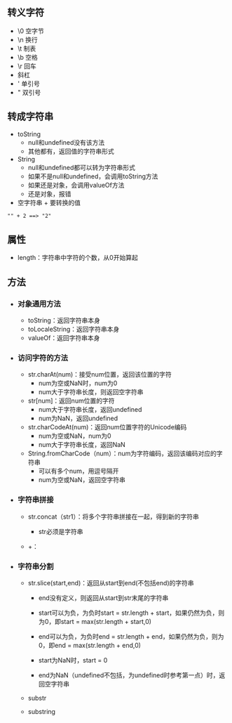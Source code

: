 ## 转义字符

* \0 空字节
* \n 换行
* \t 制表
* \b 空格
* \r 回车
* 斜杠
* \' 单引号
* \" 双引号

## 转成字符串

* toString
  * null和undefined没有该方法
  * 其他都有，返回值的字符串形式
* String
  * null和undefined都可以转为字符串形式
  * 如果不是null和undefined，会调用toString方法
  * 如果还是对象，会调用valueOf方法
  * 还是对象，报错
* 空字符串 + 要转换的值

```markdown
"" + 2 ==> "2"
```

## 属性

* length：字符串中字符的个数，从0开始算起

## 方法

* ### 对象通用方法

  * toString：返回字符串本身
  * toLocaleString：返回字符串本身
  * valueOf：返回字符串本身
* ### 访问字符的方法

  * str.charAt\(num\)：接受num位置，返回该位置的字符
    * num为空或NaN时，num为0
    * num大于字符串长度，则返回空字符串
  * str\[num\]：返回num位置的字符
    * num大于字符串长度，返回undefined
    * num为NaN，返回undefined
  * str.charCodeAt\(num\)：返回num位置字符的Unicode编码
    * num为空或NaN，num为0
    * num大于字符串长度，返回NaN
  * String.fromCharCode（num）：num为字符编码，返回该编码对应的字符串
    * 可以有多个num，用逗号隔开
    * num为空或NaN，返回空字符串
* ### 字符串拼接

  * str.concat（str1）：将多个字符串拼接在一起，得到新的字符串

    * str必须是字符串

  * +：
* ### 字符串分割

  * str.slice\(start,end\)：返回从start到end\(不包括end\)的字符串

    * end没有定义，则返回从start到str末尾的字符串

    * start可以为负，为负时start = str.length + start，如果仍然为负，则为0，即start = max\(str.length + start,0\)

    * end可以为负，为负时end = str.length + end，如果仍然为负，则为0，即end = max\(str.length + end,0\)

    * start为NaN时，start = 0

    * end为NaN（undefined不包括，为undefined时参考第一点）时，返回空字符串

  * substr

  * substring




